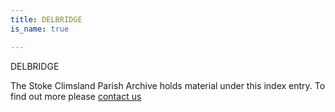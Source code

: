 ```yaml
---
title: DELBRIDGE
is_name: true

---
```


DELBRIDGE


The Stoke Climsland Parish Archive holds material under this index entry. To find out more please [contact us](/contact/)
